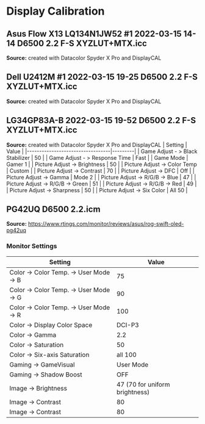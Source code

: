 # Display Calibration
## Asus Flow X13 LQ134N1JW52 #1 2022-03-15 14-14 D6500 2.2 F-S XYZLUT+MTX.icc
**Source:** created with Datacolor Spyder X Pro and DisplayCAL

## Dell U2412M #1 2022-03-15 19-25 D6500 2.2 F-S XYZLUT+MTX.icc
**Source:** created with Datacolor Spyder X Pro and DisplayCAL

## LG34GP83A-B 2022-03-15 19-52 D6500 2.2 F-S XYZLUT+MTX.icc
**Source:** created with Datacolor Spyder X Pro and DisplayCAL
| Setting                          | Value   |
|----------------------------------|---------|
| Game Adjust - > Black Stabilizer | 50      |
| Game Adjust - > Response Time    | Fast    |
| Game Mode                        | Gamer 1 |
| Picture Adjust -> Brightness     | 50      |
| Picture Adjust -> Color Temp     | Custom  |
| Picture Adjust -> Contrast       | 70      |
| Picture Adjust -> DFC            | Off     |
| Picture Adjust -> Gamma          | Mode 2  |
| Picture Adjust -> R/G/B -> Blue  | 47      |
| Picture Adjust -> R/G/B -> Green | 51      |
| Picture Adjust -> R/G/B -> Red   | 49      |
| Picture Adjust -> Sharpness      | 50      |
| Picture Adjust -> Six Color      | All 50  |

## PG42UQ D6500 2.2.icm
**Source:** https://www.rtings.com/monitor/reviews/asus/rog-swift-oled-pg42uq
### Monitor Settings
| Setting                                | Value                          |
|----------------------------------------|--------------------------------|
| Color -> Color Temp. -> User Mode -> B | 75                             |
| Color -> Color Temp. -> User Mode -> G | 90                             |
| Color -> Color Temp. -> User Mode -> R | 100                            |
| Color -> Display Color Space           | DCI-P3                         |
| Color -> Gamma                         | 2.2                            |
| Color -> Saturation                    | 50                             |
| Color -> Six-axis Saturation           | all 100                        |
| Gaming -> GameVisual                   | User Mode                      |
| Gaming -> Shadow Boost                 | OFF                            |
| Image -> Brightness                    | 47 (70 for uniform brightness) |
| Image -> Contrast                      | 80                             |
| Image -> Contrast                      | 80                             |
